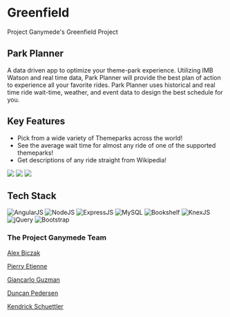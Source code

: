 # Greenfield
Project Ganymede's Greenfield Project

## Park Planner
A data driven app to optimize your theme-park experience. Utilizing IMB Watson and real time data, Park Planner will provide the best plan of action to experience all your favorite rides. Park Planner uses historical and real time ride wait-time, weather, and event data to design the best schedule for you.

## Key Features
- Pick from a wide variety of Themeparks across the world!
- See the average wait time for almost any ride of one of the supported themeparks!
- Get descriptions of any ride straight from Wikipedia!

![](http://i.imgur.com/PfnmteT.jpg)
![](http://i.imgur.com/7zKgzlj.jpg)
![](http://i.imgur.com/Ktg2vkh.png)

## Tech Stack

![AngularJS](http://d3gnp09177mxuh.cloudfront.net/tech-page-images/angularjs.png)
![NodeJS](http://d3gnp09177mxuh.cloudfront.net/tech-page-images/nodejs.png)
![ExpressJS](http://www.madisonabshire.com/img/tech-svg/Express.png)
![MySQL](https://www.electricmonk.nl/log/wp-content/uploads/2016/11/serveimage.png)
![Bookshelf](https://avatars3.githubusercontent.com/u/4448260?v=3&s=200)
![KnexJS](http://knexjs.org/assets/images/knex.png)
![jQuery](https://www.wpfaster.org/wp-content/uploads/2013/06/jquery-logo.png)
![Bootstrap](http://www.idevlive.com/media/images/services/thumb/bootstrap-logo.png)

### The Project Ganymede Team
[Alex Biczak](https://github.com/biczak)

[Pierry Etienne](https://github.com/petienne1)

[Giancarlo Guzman](https://github.com/GianGuzmanOki)

[Duncan Pedersen](https://github.com/dppedersen)

[Kendrick Schuettler](https://github.com/KESchuettler)
